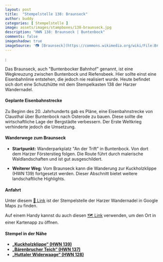 ```yaml
---
layout: post
title:  "Stempelstelle 138: Braunseck"
author: buddy
categories: [ Stempelstelle ]
image: assets/images/stampboxes/138-braunseck.jpg
description: "HWN 138: Braunseck | Buntenbock"
comments: false
imageshadow: true
imageSource: '📷 [Braunseck](https://commons.wikimedia.org/wiki/File:Braunseck.jpg) von <a href="//commons.wikimedia.org/wiki/User:B.Thomas95" title="User:B.Thomas95">Thomas Binder</a> unter Lizenz [CC BY-SA 4.0](https://creativecommons.org/licenses/by-sa/4.0)'
---
```



:


Das Braunseck, auch "Buntenbocker Bahnhof" genannt, ist eine Wegkreuzung zwischen Buntenbock und Riefensbeek. Hier sollte einst eine Eisenbahnlinie entstehen, die jedoch nie realisiert wurde. Heute befindet sich dort eine Schutzhütte mit dem Stempelkasten 138 der Harzer Wandernadel. 

#### Geplante Eisenbahnstrecke

Zu Beginn des 20. Jahrhunderts gab es Pläne, eine Eisenbahnstrecke von Clausthal über Buntenbock nach Osterode zu bauen. Diese sollte die wirtschaftliche Lage der Bergstädte verbessern. Der Erste Weltkrieg verhinderte jedoch die Umsetzung. 

#### Wanderwege zum Braunseck

- **Startpunkt:** Wanderparkplatz "An der Trift" in Buntenbock. Von dort dem Harzer Försterstieg folgen. Die Route führt durch malerische Waldlandschaften und ist gut ausgeschildert. 

- **Weiterer Weg:** Vom Braunseck kann die Wanderung zur Kuckholzklippe (HWN 139) fortgesetzt werden. Dieser Abschnitt bietet weitere landschaftliche Highlights. 

#### Anfahrt

Unter diesem [📍 Link](https://www.google.com/maps/dir/?api=1&origin=&destination=51.76677%2C%2010.35523) ist der Stempelstelle der Harzer Wandernadel in Google Maps zu finden.

<div class="android-only">
  Auf einem Handy kannst du auch diesen 
  <a href="geo:51.76677,10.35523">🗺️ Link</a> 
  verwenden, um den Ort in einer Kartenapp zu öffnen.
  <p></p>
</div>

#### Stempel in der Nähe

- [**„Kuckholzklippe“ (HWN 139)**](/stempelstelle-139-kuckholzklippe)
- [**„Bärenbrucher Teich“ (HWN 137)**](/stempelstelle-137-baerenbrucher-teich)
- [**„Huttaler Widerwaage“ (HWN 128)**](/stempelstelle-128-huttaler-widerwaage)

